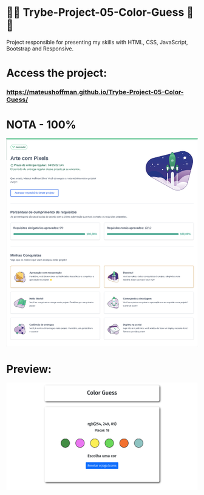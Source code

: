 # 💚💚 Trybe-Project-05-Color-Guess 💚💚

Project responsible for presenting my skills with HTML, CSS, JavaScript, Bootstrap and Responsive.

# Access the project:
### https://mateushoffman.github.io/Trybe-Project-05-Color-Guess/

# NOTA - 100%

<div align="center" margin="50px">
	<img src="img/nota.png"/>
</div>

# Preview:

<div align="center" margin="50px">
	<img src="img/preview.png"/>
</div>
